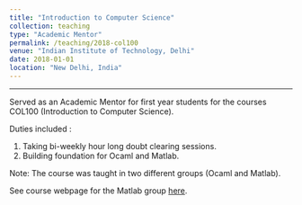 ```yaml
---
title: "Introduction to Computer Science"
collection: teaching
type: "Academic Mentor"
permalink: /teaching/2018-col100
venue: "Indian Institute of Technology, Delhi"
date: 2018-01-01
location: "New Delhi, India"
---
```


***

Served as an Academic Mentor for first year students for the courses COL100 (Introduction to Computer Science).

Duties included :
1. Taking bi-weekly hour long doubt clearing sessions.
2. Building foundation for Ocaml and Matlab.

Note: The course was taught in two different groups (Ocaml and Matlab).

See course webpage for the Matlab group [here](http://karnali.cse.iitd.ac.in/drupal/?q=node/41).

